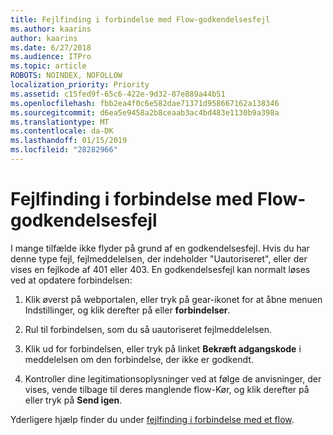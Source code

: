 ```yaml
---
title: Fejlfinding i forbindelse med Flow-godkendelsesfejl
ms.author: kaarins
author: kaarins
ms.date: 6/27/2018
ms.audience: ITPro
ms.topic: article
ROBOTS: NOINDEX, NOFOLLOW
localization_priority: Priority
ms.assetid: c15fed9f-65c6-422e-9d32-87e889a44b51
ms.openlocfilehash: fbb2ea4f0c6e582dae71371d958667162a138346
ms.sourcegitcommit: d6ea5e9458a2b8ceaab3ac4bd483e1130b9a398a
ms.translationtype: MT
ms.contentlocale: da-DK
ms.lasthandoff: 01/15/2019
ms.locfileid: "28282966"
---
```

# <a name="troubleshoot-flow-authentication-errors"></a>Fejlfinding i forbindelse med Flow-godkendelsesfejl

I mange tilfælde ikke flyder på grund af en godkendelsesfejl. Hvis du har denne type fejl, fejlmeddelelsen, der indeholder "Uautoriseret", eller der vises en fejlkode af 401 eller 403. En godkendelsesfejl kan normalt løses ved at opdatere forbindelsen:
  
1. Klik øverst på webportalen, eller tryk på gear-ikonet for at åbne menuen Indstillinger, og klik derefter på eller **forbindelser**.
    
2. Rul til forbindelsen, som du så uautoriseret fejlmeddelelsen.
    
3. Klik ud for forbindelsen, eller tryk på linket **Bekræft adgangskode** i meddelelsen om den forbindelse, der ikke er godkendt. 
    
4. Kontroller dine legitimationsoplysninger ved at følge de anvisninger, der vises, vende tilbage til deres manglende flow-Kør, og klik derefter på eller tryk på **Send igen**.
    
Yderligere hjælp finder du under [fejlfinding i forbindelse med et flow](https://go.microsoft.com/fwlink/?linkid=872110).
  

